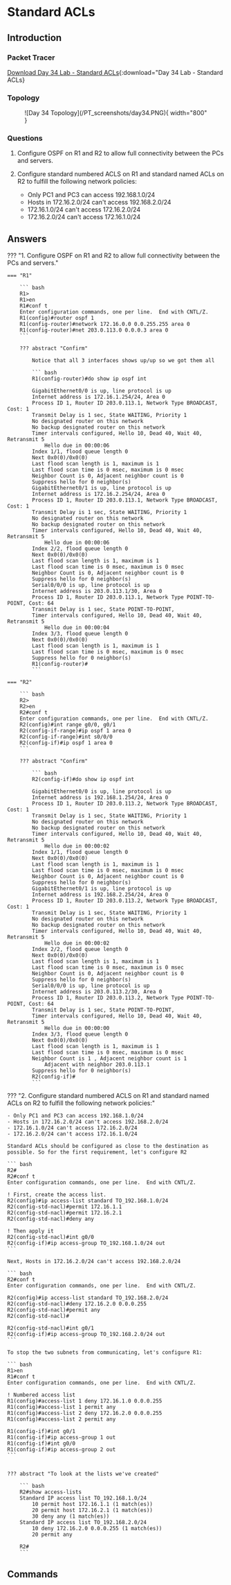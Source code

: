 # Standard ACLs

## Introduction

### Packet Tracer

[Download Day 34 Lab - Standard ACLs](/JITL/Day%2034%20Lab%20-%20Standard%20ACLs.pkt){:download="Day 34 Lab - Standard ACLs}

### Topology

<figure markdown>
  ![Day 34 Topology](/PT_screenshots/day34.PNG){ width="800" }
  <figcaption></figcaption>
</figure>

### Questions

1. Configure OSPF on R1 and R2 to allow full connectivity between the PCs and servers.

2. Configure standard numbered ACLS on R1 and standard named ACLs on R2 to fulfill the following network policies:
    - Only PC1 and PC3 can access 192.168.1.0/24
    - Hosts in 172.16.2.0/24 can't access 192.168.2.0/24
    - 172.16.1.0/24 can't access 172.16.2.0/24
    - 172.16.2.0/24 can't access 172.16.1.0/24

## Answers


??? "1. Configure OSPF on R1 and R2 to allow full connectivity between the PCs and servers."

    === "R1"

        ``` bash
        R1>
        R1>en
        R1#conf t
        Enter configuration commands, one per line.  End with CNTL/Z.
        R1(config)#router ospf 1
        R1(config-router)#network 172.16.0.0 0.0.255.255 area 0
        R1(config-router)#net 203.0.113.0 0.0.0.3 area 0
        ```

        ??? abstract "Confirm"

            Notice that all 3 interfaces shows up/up so we got them all

            ``` bash
            R1(config-router)#do show ip ospf int

            GigabitEthernet0/0 is up, line protocol is up
            Internet address is 172.16.1.254/24, Area 0
            Process ID 1, Router ID 203.0.113.1, Network Type BROADCAST, Cost: 1
            Transmit Delay is 1 sec, State WAITING, Priority 1
            No designated router on this network
            No backup designated router on this network
            Timer intervals configured, Hello 10, Dead 40, Wait 40, Retransmit 5
                Hello due in 00:00:06
            Index 1/1, flood queue length 0
            Next 0x0(0)/0x0(0)
            Last flood scan length is 1, maximum is 1
            Last flood scan time is 0 msec, maximum is 0 msec
            Neighbor Count is 0, Adjacent neighbor count is 0
            Suppress hello for 0 neighbor(s)
            GigabitEthernet0/1 is up, line protocol is up
            Internet address is 172.16.2.254/24, Area 0
            Process ID 1, Router ID 203.0.113.1, Network Type BROADCAST, Cost: 1
            Transmit Delay is 1 sec, State WAITING, Priority 1
            No designated router on this network
            No backup designated router on this network
            Timer intervals configured, Hello 10, Dead 40, Wait 40, Retransmit 5
                Hello due in 00:00:06
            Index 2/2, flood queue length 0
            Next 0x0(0)/0x0(0)
            Last flood scan length is 1, maximum is 1
            Last flood scan time is 0 msec, maximum is 0 msec
            Neighbor Count is 0, Adjacent neighbor count is 0
            Suppress hello for 0 neighbor(s)
            Serial0/0/0 is up, line protocol is up
            Internet address is 203.0.113.1/30, Area 0
            Process ID 1, Router ID 203.0.113.1, Network Type POINT-TO-POINT, Cost: 64
            Transmit Delay is 1 sec, State POINT-TO-POINT,
            Timer intervals configured, Hello 10, Dead 40, Wait 40, Retransmit 5
                Hello due in 00:00:04
            Index 3/3, flood queue length 0
            Next 0x0(0)/0x0(0)
            Last flood scan length is 1, maximum is 1
            Last flood scan time is 0 msec, maximum is 0 msec
            Suppress hello for 0 neighbor(s)
            R1(config-router)#
            ```

    === "R2"

        ``` bash
        R2>
        R2>en
        R2#conf t
        Enter configuration commands, one per line.  End with CNTL/Z.
        R2(config)#int range g0/0, g0/1
        R2(config-if-range)#ip ospf 1 area 0
        R2(config-if-range)#int s0/0/0
        R2(config-if)#ip ospf 1 area 0
        ```

        ??? abstract "Confirm"

            ``` bash
            R2(config-if)#do show ip ospf int

            GigabitEthernet0/0 is up, line protocol is up
            Internet address is 192.168.1.254/24, Area 0
            Process ID 1, Router ID 203.0.113.2, Network Type BROADCAST, Cost: 1
            Transmit Delay is 1 sec, State WAITING, Priority 1
            No designated router on this network
            No backup designated router on this network
            Timer intervals configured, Hello 10, Dead 40, Wait 40, Retransmit 5
                Hello due in 00:00:02
            Index 1/1, flood queue length 0
            Next 0x0(0)/0x0(0)
            Last flood scan length is 1, maximum is 1
            Last flood scan time is 0 msec, maximum is 0 msec
            Neighbor Count is 0, Adjacent neighbor count is 0
            Suppress hello for 0 neighbor(s)
            GigabitEthernet0/1 is up, line protocol is up
            Internet address is 192.168.2.254/24, Area 0
            Process ID 1, Router ID 203.0.113.2, Network Type BROADCAST, Cost: 1
            Transmit Delay is 1 sec, State WAITING, Priority 1
            No designated router on this network
            No backup designated router on this network
            Timer intervals configured, Hello 10, Dead 40, Wait 40, Retransmit 5
                Hello due in 00:00:02
            Index 2/2, flood queue length 0
            Next 0x0(0)/0x0(0)
            Last flood scan length is 1, maximum is 1
            Last flood scan time is 0 msec, maximum is 0 msec
            Neighbor Count is 0, Adjacent neighbor count is 0
            Suppress hello for 0 neighbor(s)
            Serial0/0/0 is up, line protocol is up
            Internet address is 203.0.113.2/30, Area 0
            Process ID 1, Router ID 203.0.113.2, Network Type POINT-TO-POINT, Cost: 64
            Transmit Delay is 1 sec, State POINT-TO-POINT,
            Timer intervals configured, Hello 10, Dead 40, Wait 40, Retransmit 5
                Hello due in 00:00:00
            Index 3/3, flood queue length 0
            Next 0x0(0)/0x0(0)
            Last flood scan length is 1, maximum is 1
            Last flood scan time is 0 msec, maximum is 0 msec
            Neighbor Count is 1 , Adjacent neighbor count is 1
                Adjacent with neighbor 203.0.113.1
            Suppress hello for 0 neighbor(s)
            R2(config-if)#
            ```



??? "2. Configure standard numbered ACLS on R1 and standard named ACLs on R2 to fulfill the following network policies:"

    - Only PC1 and PC3 can access 192.168.1.0/24
    - Hosts in 172.16.2.0/24 can't access 192.168.2.0/24
    - 172.16.1.0/24 can't access 172.16.2.0/24
    - 172.16.2.0/24 can't access 172.16.1.0/24

    Standard ACLs should be configured as close to the destination as possible. So for the first requirement, let's configure R2

    ``` bash
    R2#
    R2#conf t
    Enter configuration commands, one per line.  End with CNTL/Z.

    ! First, create the access list. 
    R2(config)#ip access-list standard TO_192.168.1.0/24
    R2(config-std-nacl)#permit 172.16.1.1
    R2(config-std-nacl)#permit 172.16.2.1
    R2(config-std-nacl)#deny any

    ! Then apply it
    R2(config-std-nacl)#int g0/0
    R2(config-if)#ip access-group TO_192.168.1.0/24 out
    ```

    Next, Hosts in 172.16.2.0/24 can't access 192.168.2.0/24

    ``` bash
    R2#conf t
    Enter configuration commands, one per line.  End with CNTL/Z.

    R2(config)#ip access-list standard TO_192.168.2.0/24
    R2(config-std-nacl)#deny 172.16.2.0 0.0.0.255
    R2(config-std-nacl)#permit any
    R2(config-std-nacl)#

    R2(config-std-nacl)#int g0/1
    R2(config-if)#ip access-group TO_192.168.2.0/24 out
    ```

    To stop the two subnets from communicating, let's configure R1:

    ``` bash
    R1>en
    R1#conf t
    Enter configuration commands, one per line.  End with CNTL/Z.

    ! Numbered access list
    R1(config)#access-list 1 deny 172.16.1.0 0.0.0.255
    R1(config)#access-list 1 permit any
    R1(config)#access-list 2 deny 172.16.2.0 0.0.0.255
    R1(config)#access-list 2 permit any
    
    R1(config-if)#int g0/1
    R1(config-if)#ip access-group 1 out
    R1(config-if)#int g0/0
    R1(config-if)#ip access-group 2 out
    ```


    ??? abstract "To look at the lists we've created"

        ``` bash
        R2#show access-lists 
        Standard IP access list TO_192.168.1.0/24
            10 permit host 172.16.1.1 (1 match(es))
            20 permit host 172.16.2.1 (1 match(es))
            30 deny any (1 match(es))
        Standard IP access list TO_192.168.2.0/24
            10 deny 172.16.2.0 0.0.0.255 (1 match(es))
            20 permit any

        R2#
        ```

## Commands


  